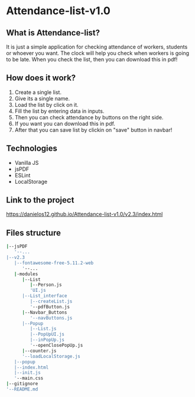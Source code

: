 # Attendance-list-v1.0

## What is Attendance-list?

It is just a simple application for checking attendance of workers, students or whoever you want. The clock will help you check when workers is going to be late. When you check the list, then you can download this in pdf!

## How does it work?

1. Create a single list.
2. Give its a single name.
3. Load the list by click on it.
4. Fill the list by entering data in inputs.
5. Then you can check attendance by buttons on the right side.
6. If you want you can download this in pdf.
7. After that you can save list by clickin on "save" button in navbar!

## Technologies

- Vanilla JS
- jsPDF
- ESLint
- LocalStorage

## Link to the project

https://danielos12.github.io/Attendance-list-v1.0/v2.3/index.html

##  Files structure

```bash
|--jsPDF
   '--...
|--v2.3
   |--fontawesome-free-5.11.2-web
      '--...
   |-modules
      |--List
         |--Person.js
         'UI.js
      |--List_interface
         |--createList.js
         '--pdfButton.js
      |--Navbar_Buttons
         '--navButtons.js
      |--Popup
         |--List.js
         |--PopUpUI.js
         |--inPopUp.js
         '--openClosePopUp.js
      |--counter.js
      '--loadLocalStorage.js
   |--popup
   |--index.html
   |--init.js
   '--main.css
|--gitignore
'--README.md
```

